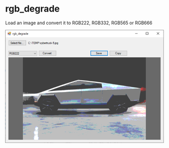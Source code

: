# rgb_degrade

Load an image and convert it to RGB222, RGB332, RGB565 or RGB666


![preview](https://github.com/joeostrander/rgb_degrade/blob/master/sample.png?raw=true)